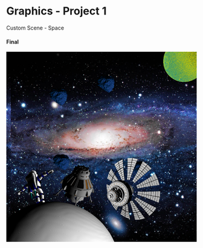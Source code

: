# Graphics - Project 1

Custom Scene - Space

#### Final
![out](https://github.com/gusmendez99/Graphics_Project1/blob/master/final.png?raw=true)
